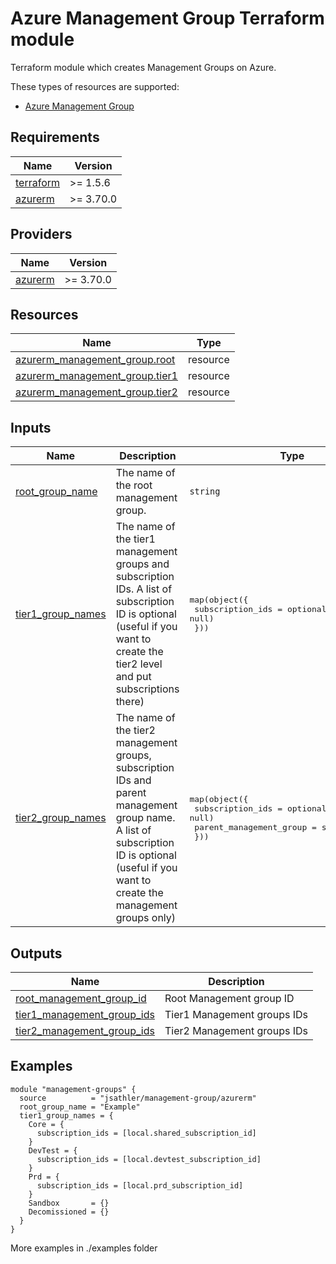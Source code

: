 <!-- BEGIN_TF_DOCS -->
# Azure Management Group Terraform module

Terraform module which creates Management Groups on Azure.

These types of resources are supported:

* [Azure Management Group](https://learn.microsoft.com/en-us/azure/governance/azure-management)

## Requirements

| Name | Version |
|------|---------|
| <a name="requirement_terraform"></a> [terraform](#requirement\_terraform) | >= 1.5.6 |
| <a name="requirement_azurerm"></a> [azurerm](#requirement\_azurerm) | >= 3.70.0 |

## Providers

| Name | Version |
|------|---------|
| <a name="provider_azurerm"></a> [azurerm](#provider\_azurerm) | >= 3.70.0 |

## Resources

| Name | Type |
|------|------|
| [azurerm_management_group.root](https://registry.terraform.io/providers/hashicorp/azurerm/latest/docs/resources/management_group) | resource |
| [azurerm_management_group.tier1](https://registry.terraform.io/providers/hashicorp/azurerm/latest/docs/resources/management_group) | resource |
| [azurerm_management_group.tier2](https://registry.terraform.io/providers/hashicorp/azurerm/latest/docs/resources/management_group) | resource |

## Inputs

| Name | Description | Type | Default | Required |
|------|-------------|------|---------|:--------:|
| <a name="input_root_group_name"></a> [root\_group\_name](#input\_root\_group\_name) | The name of the root management group. | `string` | n/a | yes |
| <a name="input_tier1_group_names"></a> [tier1\_group\_names](#input\_tier1\_group\_names) | The name of the tier1 management groups and subscription IDs. A list of subscription ID is optional (useful if you want to create the tier2 level and put subscriptions there) | <pre>map(object({<br>    subscription_ids = optional(list(string), null)<br>  }))</pre> | `{}` | no |
| <a name="input_tier2_group_names"></a> [tier2\_group\_names](#input\_tier2\_group\_names) | The name of the tier2 management groups, subscription IDs and parent management group name. A list of subscription ID is optional (useful if you want to create the management groups only) | <pre>map(object({<br>    subscription_ids        = optional(list(string), null)<br>    parent_management_group = string<br>  }))</pre> | `{}` | no |

## Outputs

| Name | Description |
|------|-------------|
| <a name="output_root_management_group_id"></a> [root\_management\_group\_id](#output\_root\_management\_group\_id) | Root Management group ID |
| <a name="output_tier1_management_group_ids"></a> [tier1\_management\_group\_ids](#output\_tier1\_management\_group\_ids) | Tier1 Management groups IDs |
| <a name="output_tier2_management_group_ids"></a> [tier2\_management\_group\_ids](#output\_tier2\_management\_group\_ids) | Tier2 Management groups IDs |

## Examples
```hcl
module "management-groups" {
  source          = "jsathler/management-group/azurerm"
  root_group_name = "Example"
  tier1_group_names = {
    Core = {
      subscription_ids = [local.shared_subscription_id]
    }
    DevTest = {
      subscription_ids = [local.devtest_subscription_id]
    }
    Prd = {
      subscription_ids = [local.prd_subscription_id]
    }
    Sandbox       = {}
    Decomissioned = {}
  }
}
```
More examples in ./examples folder
<!-- END_TF_DOCS -->